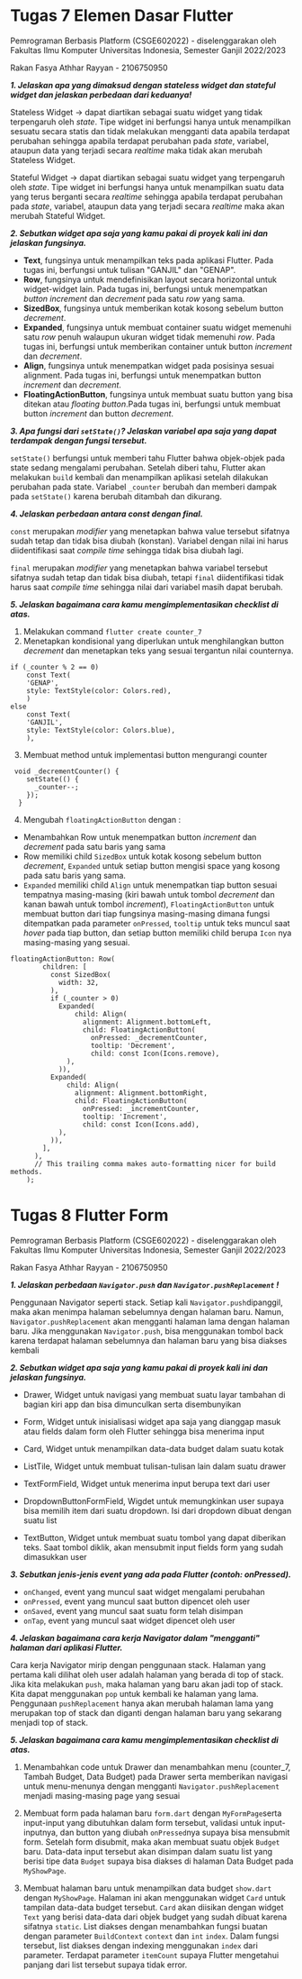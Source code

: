 # Tugas 7 Elemen Dasar Flutter
Pemrograman Berbasis Platform (CSGE602022) - diselenggarakan oleh Fakultas Ilmu Komputer Universitas Indonesia, Semester Ganjil 2022/2023

Rakan Fasya Athhar Rayyan - 2106750950

***1. Jelaskan apa yang dimaksud dengan stateless widget dan stateful widget dan jelaskan perbedaan dari keduanya!***

Stateless Widget -> dapat diartikan sebagai suatu widget yang tidak terpengaruh oleh *state*. Tipe widget ini berfungsi hanya untuk menampilkan sesuatu secara statis dan tidak melakukan mengganti data apabila terdapat perubahan sehingga apabila terdapat perubahan pada *state*, variabel, ataupun data yang terjadi secara *realtime* maka tidak akan merubah Stateless Widget.

Stateful Widget -> dapat diartikan sebagai suatu widget yang terpengaruh oleh *state*. Tipe widget ini berfungsi hanya untuk menampilkan suatu data yang terus berganti secara *realtime* sehingga apabila terdapat perubahan pada *state*, variabel, ataupun data yang terjadi secara *realtime* maka akan merubah Stateful Widget.

***2. Sebutkan widget apa saja yang kamu pakai di proyek kali ini dan jelaskan fungsinya.***

- **Text**, fungsinya untuk menampilkan teks pada aplikasi Flutter. Pada tugas ini, berfungsi untuk tulisan "GANJIL" dan "GENAP".
- **Row**, fungsinya untuk mendefinisikan layout secara horizontal untuk widget-widget lain. Pada tugas ini, berfungsi untuk menempatkan *button* *increment* dan *decrement* pada satu *row* yang sama.
- **SizedBox**, fungsinya untuk memberikan kotak kosong sebelum button *decrement*.
- **Expanded**, fungsinya untuk membuat container suatu widget memenuhi satu *row* penuh walaupun ukuran widget tidak memenuhi *row*. Pada tugas ini, berfungsi untuk memberikan container untuk button *increment* dan *decrement*.
- **Align**, fungsinya untuk menempatkan widget pada posisinya sesuai alignment. Pada tugas ini, berfungsi untuk menempatkan button *increment* dan *decrement*.
- **FloatingActionButton**, fungsinya untuk membuat suatu button yang bisa ditekan atau *floating button*.Pada tugas ini, berfungsi untuk membuat button *increment* dan button *decrement*.

***3. Apa fungsi dari `setState()`? Jelaskan variabel apa saja yang dapat terdampak dengan fungsi tersebut.***

`setState()` berfungsi untuk memberi tahu Flutter bahwa objek-objek pada state sedang mengalami perubahan. Setelah diberi tahu, Flutter akan melakukan `build` kembali dan menampilkan aplikasi setelah dilakukan perubahan pada state. Variabel `_counter` berubah dan memberi dampak pada `setState()` karena berubah ditambah dan dikurang.

***4. Jelaskan perbedaan antara const dengan final.***

`const` merupakan *modifier* yang menetapkan bahwa value tersebut sifatnya sudah tetap dan tidak bisa diubah (konstan). Variabel dengan nilai ini harus diidentifikasi saat *compile time* sehingga tidak bisa diubah lagi.

`final` merupakan *modifier* yang menetapkan bahwa variabel tersebut sifatnya sudah tetap dan tidak bisa diubah, tetapi `final` diidentifikasi tidak harus saat *compile time* sehingga nilai dari variabel masih dapat berubah.

***5. Jelaskan bagaimana cara kamu mengimplementasikan checklist di atas.***

1. Melakukan command `flutter create counter_7`
2. Menetapkan kondisional yang diperlukan untuk menghilangkan button *decrement* dan menetapkan teks yang sesuai tergantun nilai counternya.
```
if (_counter % 2 == 0)
    const Text(
    'GENAP',
    style: TextStyle(color: Colors.red),
    )
else
    const Text(
    'GANJIL',
    style: TextStyle(color: Colors.blue),
    ),
``` 
3. Membuat method untuk implementasi button mengurangi counter
```
 void _decrementCounter() {
    setState(() {
      _counter--;
    });
  }
```
4. Mengubah `floatingActionButton` dengan :
- Menambahkan Row untuk menempatkan button *increment* dan *decrement* pada satu baris yang sama
- Row memiliki child `SizedBox` untuk kotak kosong sebelum button *decrement*, `Expanded` untuk setiap button mengisi space yang kosong pada satu baris yang sama.
- `Expanded` memiliki child `Align` untuk menempatkan tiap button sesuai tempatnya masing-masing (kiri bawah untuk tombol *decrement* dan kanan bawah untuk tombol *increment*), `FloatingActionButton` untuk membuat button dari tiap fungsinya masing-masing dimana fungsi ditempatkan pada parameter `onPressed`, `tooltip` untuk teks muncul saat *hover* pada tiap button, dan setiap button memiliki child berupa `Icon` nya masing-masing yang sesuai.
```
floatingActionButton: Row(
        children: [
          const SizedBox(
            width: 32,
          ),
          if (_counter > 0)
            Expanded(
                child: Align(
                  alignment: Alignment.bottomLeft,
                  child: FloatingActionButton(
                    onPressed: _decrementCounter,
                    tooltip: 'Decrement',
                    child: const Icon(Icons.remove),
              ),
            )),
          Expanded(
              child: Align(
                alignment: Alignment.bottomRight,
                child: FloatingActionButton(
                  onPressed: _incrementCounter,
                  tooltip: 'Increment',
                  child: const Icon(Icons.add),
            ),
          )),
        ],
      ),
      // This trailing comma makes auto-formatting nicer for build methods.
    );
```

# Tugas 8 Flutter Form
Pemrograman Berbasis Platform (CSGE602022) - diselenggarakan oleh Fakultas Ilmu Komputer Universitas Indonesia, Semester Ganjil 2022/2023

Rakan Fasya Athhar Rayyan - 2106750950

***1. Jelaskan perbedaan `Navigator.push` dan `Navigator.pushReplacement` !***

Penggunaan Navigator seperti stack. Setiap kali `Navigator.push`dipanggil, maka akan menimpa halaman sebelumnya dengan halaman baru. Namun, `Navigator.pushReplacement` akan mengganti halaman lama dengan halaman baru. Jika menggunakan `Navigator.push`, bisa menggunakan tombol back karena terdapat halaman sebelumnya dan halaman baru yang bisa diakses kembali

***2.  Sebutkan widget apa saja yang kamu pakai di proyek kali ini dan jelaskan fungsinya.***

- Drawer, Widget untuk navigasi yang membuat suatu layar tambahan di bagian kiri app dan bisa dimunculkan serta disembunyikan

- Form, Widget untuk inisialisasi widget apa saja yang dianggap masuk atau fields dalam form oleh Flutter sehingga bisa menerima input

- Card, Widget untuk menampilkan data-data budget dalam suatu kotak

- ListTile, Widget untuk membuat tulisan-tulisan lain dalam suatu drawer

- TextFormField, Widget untuk menerima input berupa text dari user

- DropdownButtonFormField, Wigdet untuk memungkinkan user supaya bisa memilih item dari suatu dropdown. Isi dari dropdown dibuat dengan suatu list

- TextButton, Widget untuk membuat suatu tombol yang dapat diberikan teks. Saat tombol diklik, akan mensubmit input fields form yang sudah dimasukkan user

***3.  Sebutkan jenis-jenis event yang ada pada Flutter (contoh: onPressed).***

- `onChanged`, event yang muncul saat widget mengalami perubahan
- `onPressed`, event yang muncul saat button dipencet oleh user
- `onSaved`, event yang muncul saat suatu form telah disimpan
- `onTap`, event yang muncul saat widget dipencet oleh user

***4.   Jelaskan bagaimana cara kerja Navigator dalam "mengganti" halaman dari aplikasi Flutter.***

Cara kerja Navigator mirip dengan penggunaan stack. Halaman yang pertama kali dilihat oleh user adalah halaman yang berada di top of stack. Jika kita melakukan `push`, maka halaman yang baru akan jadi top of stack. Kita dapat menggunakan `pop` untuk kembali ke halaman yang lama. Penggunaan `pushReplacement` hanya akan merubah halaman lama yang merupakan top of stack dan diganti dengan halaman baru yang sekarang menjadi top of stack.

***5.  Jelaskan bagaimana cara kamu mengimplementasikan checklist di atas.***

1. Menambahkan code untuk Drawer dan menambahkan menu (counter_7, Tambah Budget, Data Budget) pada Drawer serta memberikan navigasi untuk menu-menunya dengan mengganti `Navigator.pushReplacement` menjadi masing-masing page yang sesuai

2. Membuat form pada halaman baru `form.dart` dengan `MyFormPage`serta input-input yang dibutuhkan dalam form tersebut, validasi untuk input-inputnya, dan button yang diubah `onPressed`nya supaya bisa mensubmit form. Setelah form disubmit, maka akan membuat suatu objek `Budget` baru. Data-data input tersebut akan disimpan dalam suatu list yang berisi tipe data `Budget` supaya bisa diakses di halaman Data Budget pada `MyShowPage`.

3. Membuat halaman baru untuk menampilkan data budget `show.dart` dengan `MyShowPage`. Halaman ini akan menggunakan widget `Card` untuk tampilan data-data budget tersebut. `Card` akan diisikan dengan widget `Text` yang berisi data-data dari objek budget yang sudah dibuat karena sifatnya `static`. List diakses dengan menambahkan fungsi buatan dengan parameter `BuildContext` `context` dan `int` `index`. Dalam fungsi tersebut, list diakses dengan indexing menggunakan `index` dari parameter. Terdapat parameter `itemCount` supaya Flutter mengetahui panjang dari list tersebut supaya tidak error.




